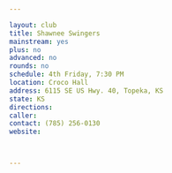 ```yaml
---

layout: club
title: Shawnee Swingers
mainstream: yes
plus: no
advanced: no
rounds: no
schedule: 4th Friday, 7:30 PM
location: Croco Hall
address: 6115 SE US Hwy. 40, Topeka, KS
state: KS
directions: 
caller: 
contact: (785) 256-0130
website: 



---
```



